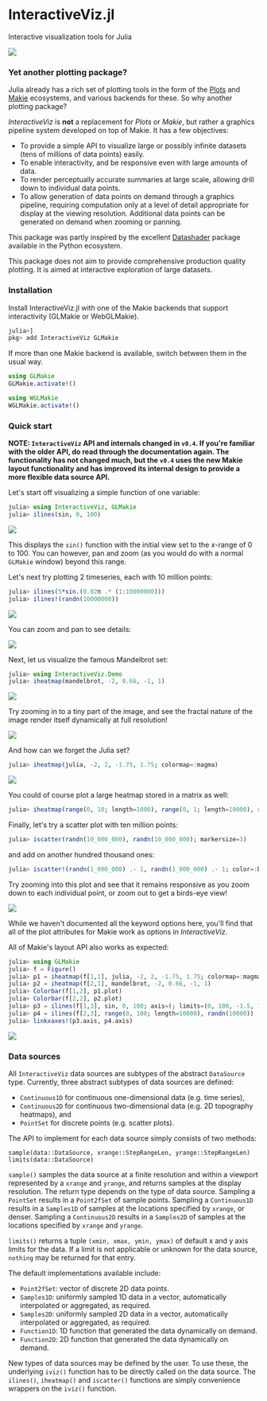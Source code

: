 # InteractiveViz.jl
Interactive visualization tools for Julia

![](https://raw.githubusercontent.com/org-arl/InteractiveViz.jl/master/docs/images/julia.png)

### Yet another plotting package?

Julia already has a rich set of plotting tools in the form of the [Plots](https://github.com/JuliaPlots/Plots.jl) and [Makie](https://github.com/JuliaPlots/Makie.jl) ecosystems, and various backends for these. So why another plotting package?

_InteractiveViz_ is **not** a replacement for _Plots_ or _Makie_, but rather a graphics pipeline system developed on top of Makie. It has a few objectives:

- To provide a simple API to visualize large or possibly infinite datasets (tens of millions of data points) easily.
- To enable interactivity, and be responsive even with large amounts of data.
- To render perceptually accurate summaries at large scale, allowing drill down to individual data points.
- To allow generation of data points on demand through a graphics pipeline, requiring computation only at a level of detail appropriate for display at the viewing resolution. Additional data points can be generated on demand when zooming or panning.

This package was partly inspired by the excellent [Datashader](https://datashader.org) package available in the Python ecosystem.

This package does not aim to provide comprehensive production quality plotting. It is aimed at interactive exploration of large datasets.

### Installation

Install InteractiveViz.jl with one of the Makie backends that support interactivity (GLMakie or WebGLMakie).

```julia
julia>]
pkg> add InteractiveViz GLMakie
```

If more than one Makie backend is available, switch between them in the usual way.

```julia
using GLMakie
GLMakie.activate!()

using WGLMakie
WGLMakie.activate!()
```

### Quick start

**NOTE: `InteractiveViz` API and internals changed in `v0.4`. If you're familiar with the older API, do read through the documentation again. The functionality has not changed much, but the `v0.4` uses the new Makie layout functionality and has improved its internal design to provide a more flexible data source API.**

Let's start off visualizing a simple function of one variable:
```julia
julia> using InteractiveViz, GLMakie
julia> ilines(sin, 0, 100)
```

![](https://raw.githubusercontent.com/org-arl/InteractiveViz.jl/master/docs/images/plot-1.png)

This displays the `sin()` function with the initial view set to the _x_-range of 0 to 100. You can however, pan and zoom (as you would do with a normal `GLMakie` window) beyond this range.

Let's next try plotting 2 timeseries, each with 10 million points:
```julia
julia> ilines(5*sin.(0.02π .* (1:10000000)))
julia> ilines!(randn(10000000))
```

![](https://raw.githubusercontent.com/org-arl/InteractiveViz.jl/master/docs/images/plot-2a.png)

You can zoom and pan to see details:

![](https://raw.githubusercontent.com/org-arl/InteractiveViz.jl/master/docs/images/plot-2b.png)

Next, let us visualize the famous Mandelbrot set:
```julia
julia> using InteractiveViz.Demo
julia> iheatmap(mandelbrot, -2, 0.66, -1, 1)
```

![](https://raw.githubusercontent.com/org-arl/InteractiveViz.jl/master/docs/images/plot-3a.png)

Try zooming in to a tiny part of the image, and see the fractal nature of the image render itself dynamically at full resolution!

![](https://raw.githubusercontent.com/org-arl/InteractiveViz.jl/master/docs/images/plot-3b.png)

And how can we forget the Julia set?
```julia
julia> iheatmap(julia, -2, 2, -1.75, 1.75; colormap=:magma)
```

![](https://raw.githubusercontent.com/org-arl/InteractiveViz.jl/master/docs/images/plot-5.png)

You could of course plot a large heatmap stored in a matrix as well:
```julia
julia> iheatmap(range(0, 10; length=1000), range(0, 1; length=10000), randn(1000,10000))
```

Finally, let's try a scatter plot with ten million points:
```julia
julia> iscatter(randn(10_000_000), randn(10_000_000); markersize=3)
```
and add on another hundred thousand ones:
```julia
julia> iscatter!(randn(1_000_000) .- 1, randn(1_000_000) .- 1; color=:black, markersize=4)
```

Try zooming into this plot and see that it remains responsive as you zoom down to each individual point, or zoom out to get a birds-eye view!

![](https://raw.githubusercontent.com/org-arl/InteractiveViz.jl/master/docs/images/plot-4.png)

While we haven't documented all the keyword options here, you'll find that all of the plot attributes for Makie work as options in _InteractiveViz_.

All of Makie's layout API also works as expected:
```julia
julia> using GLMakie
julia> f = Figure()
julia> p1 = iheatmap(f[1,1], julia, -2, 2, -1.75, 1.75; colormap=:magma)
julia> p2 = iheatmap(f[2,1], mandelbrot, -2, 0.66, -1, 1)
julia> Colorbar(f[1,2], p1.plot)
julia> Colorbar(f[2,2], p2.plot)
julia> p3 = ilines(f[1,3], sin, 0, 100; axis=(; limits=(0, 100, -1.5, 1.5)))
julia> p4 = ilines(f[2,3], range(0, 100; length=10000), randn(10000))
julia> linkxaxes!(p3.axis, p4.axis)
```

![](https://raw.githubusercontent.com/org-arl/InteractiveViz.jl/master/docs/images/plot-6.png)

### Data sources

All `InteractiveViz` data sources are subtypes of the abstract `DataSource` type. Currently, three abstract subtypes of data sources are defined:
- `Continuous1D` for continuous one-dimensional data (e.g. time series),
- `Continuous2D` for continuous two-dimensional data (e.g. 2D topography heatmaps), and
- `PointSet` for discrete points (e.g. scatter plots).

The API to implement for each data source simply consists of two methods:
```
sample(data::DataSource, xrange::StepRangeLen, yrange::StepRangeLen)
limits(data::DataSource)
```

`sample()` samples the data source at a finite resolution and within a viewport represented by a `xrange` and `yrange`, and returns samples at the display resolution. The return type depends on the type of data source. Sampling a `PointSet` results in a `Point2fSet` of sample points. Sampling a `Continuous1D` results in a `Samples1D` of samples at the locations specified by `xrange`, or denser. Sampling a `Continuous2D` results in a `Samples2D` of samples at the locations specified by `xrange` and `yrange`.

`limits()` returns a tuple `(xmin, xmax, ymin, ymax)` of default x and y axis limits for the data. If a limit is not applicable or unknown for the data source, `nothing` may be returned for that entry.

The default implementations available include:
- `Point2fSet`: vector of discrete 2D data points.
- `Samples1D`: uniformly sampled 1D data in a vector, automatically interpolated or aggregated, as required.
- `Samples2D`: uniformly sampled 2D data in a vector, automatically interpolated or aggregated, as required.
- `Function1D`: 1D function that generated the data dynamically on demand.
- `Function2D`: 2D function that generated the data dynamically on demand.

New types of data sources may be defined by the user. To use these, the underlying `iviz()` function has to be directly called on the data source. The `ilines()`, `iheatmap()` and `iscatter()` functions are simply convenience wrappers on the `iviz()` function.
